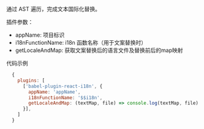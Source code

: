 
通过 AST 遍历，完成文本国际化替换。

插件参数：
  - appName: 项目标识
  - i18nFunctionName: i18n 函数名称（用于文案替换时）
  - getLocaleAndMap: 获取文案替换后的语言文件及替换前后的map映射

代码示例 
```js
  {
    plugins: [
      ['babel-plugin-react-i18n', {
        appName: 'appName',
        i18nFunctionName: '$$i18n',
        getLocaleAndMap: (textMap, file) => console.log(textMap, file) // file 参数为 babel 中 file 对象
      }],
    ]
  }
```
